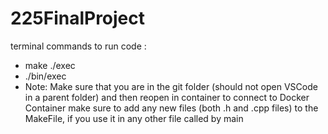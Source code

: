 # 225FinalProject

terminal commands to run code :
- make ./exec
- ./bin/exec
- Note: Make sure that you are in the git folder (should not open VSCode in a parent folder) and then reopen in container to connect to Docker Container
make sure to add any new files (both .h and .cpp files) to the MakeFile, if you use it in any other file called by main
